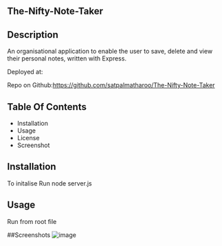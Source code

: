 ## The-Nifty-Note-Taker

## Description
An organisational application to enable the user to save, delete and view their personal notes, written with Express.  


Deployed at:

Repo on Github:https://github.com/satpalmatharoo/The-Nifty-Note-Taker


## Table Of Contents

* Installation
* Usage
* License
* Screenshot

## Installation
To initalise Run node server.js

## Usage
Run from root file

##Screenshots
![image](https://user-images.githubusercontent.com/84681197/151460159-0a7cffe0-7cd6-4237-b61f-a7deb5305f25.png)

